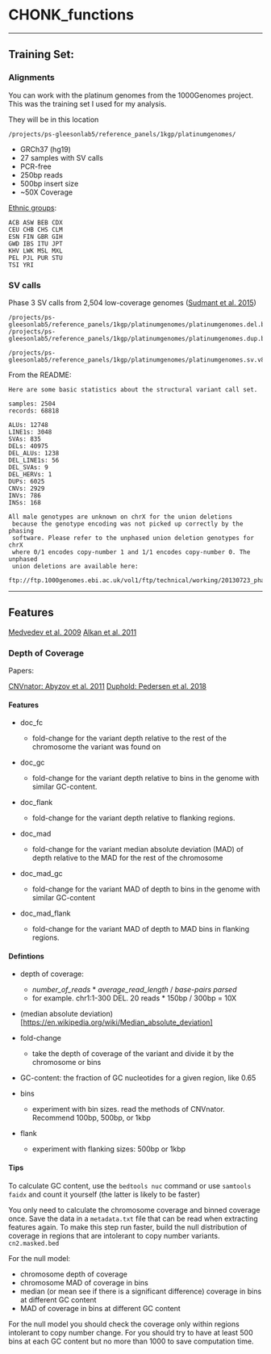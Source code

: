 # CHONK_functions
----------------------

## Training Set: 

### Alignments

You can work with the platinum genomes from the 1000Genomes project. This was the training set I used for my analysis.

They will be in this location

`/projects/ps-gleesonlab5/reference_panels/1kgp/platinumgenomes/`

* GRCh37 (hg19)
* 27 samples with SV calls
* PCR-free 
* 250bp reads
* 500bp insert size
* ~50X Coverage

[Ethnic groups](http://www.internationalgenome.org/category/population/):
```
ACB ASW BEB CDX 
CEU CHB CHS CLM 
ESN FIN GBR GIH 
GWD IBS ITU JPT 
KHV LWK MSL MXL 
PEL PJL PUR STU 
TSI YRI
```

### SV calls

Phase 3 SV calls from 2,504 low-coverage genomes ([Sudmant et al. 2015](https://www.nature.com/articles/nature15394))
```
/projects/ps-gleesonlab5/reference_panels/1kgp/platinumgenomes/platinumgenomes.del.bed  
/projects/ps-gleesonlab5/reference_panels/1kgp/platinumgenomes/platinumgenomes.dup.bed

/projects/ps-gleesonlab5/reference_panels/1kgp/platinumgenomes/platinumgenomes.sv.v8.vcf
```

From the README:
```
Here are some basic statistics about the structural variant call set.

samples: 2504
records: 68818

ALUs: 12748
LINE1s: 3048
SVAs: 835
DELs: 40975
DEL_ALUs: 1238
DEL_LINE1s: 56
DEL_SVAs: 9
DEL_HERVs: 1
DUPs: 6025
CNVs: 2929
INVs: 786
INSs: 168

All male genotypes are unknown on chrX for the union deletions
 because the genotype encoding was not picked up correctly by the phasing
 software. Please refer to the unphased union deletion genotypes for chrX
 where 0/1 encodes copy-number 1 and 1/1 encodes copy-number 0. The unphased
 union deletions are available here:
 ftp://ftp.1000genomes.ebi.ac.uk/vol1/ftp/technical/working/20130723_phase3_wg/union_gls/ALL.wgs.phase3_dels_merged_genome_strip.20130502.dels.low_coverage.genotypes.vcf.gz
```

------------

## Features
[Medvedev et al. 2009](https://www.nature.com/articles/nmeth.1374)
[Alkan et al. 2011](https://www.nature.com/articles/nrg2958)

### Depth of Coverage

Papers:

[CNVnator: Abyzov et al. 2011](https://genome.cshlp.org/content/21/6/974.short)
[Duphold: Pedersen et al. 2018](https://www.biorxiv.org/content/early/2018/11/08/465385.full.pdf)

#### Features

* doc_fc
  * fold-change for the variant depth relative to the rest of the chromosome the variant was found on
* doc_gc
  * fold-change for the variant depth relative to bins in the genome with similar GC-content.
* doc_flank
  * fold-change for the variant depth relative to flanking regions.

* doc_mad
  * fold-change for the variant median absolute deviation (MAD) of depth relative to the MAD for the rest of the chromosome
* doc_mad_gc
  * fold-change for the variant MAD of depth to bins in the genome with similar GC-content
* doc_mad_flank
  * fold-change for the variant MAD of depth to MAD bins in flanking regions.

#### Defintions

* depth of coverage:
  * *number_of_reads* * *average_read_length* / *base-pairs parsed*
  * for example. chr1:1-300 DEL. 20 reads * 150bp / 300bp = 10X

* (median absolute deviation)[https://en.wikipedia.org/wiki/Median_absolute_deviation]

* fold-change
  * take the depth of coverage of the variant and divide it by the chromosome or bins

* GC-content: the fraction of GC nucleotides for a given region, like 0.65 

* bins
  * experiment with bin sizes. read the methods of CNVnator. Recommend 100bp, 500bp, or 1kbp

* flank
  * experiment with flanking sizes: 500bp or 1kbp

#### Tips

To calculate GC content, use the `bedtools nuc` command or use `samtools faidx` and count it yourself (the latter is likely to be faster)

You only need to calculate the chromosome coverage and binned coverage once. Save the data in a `metadata.txt` file that can be read when
extracting features again. To make this step run faster, build the null distribution of coverage in regions that are intolerant to copy
number variants. `cn2.masked.bed`

For the null model:
  * chromosome depth of coverage
  * chromosome MAD of coverage in bins
  * median (or mean see if there is a significant difference) coverage in bins at different GC content
  * MAD of coverage in bins at different GC content

For the null model you should check the coverage only within regions intolerant to copy number change. 
For you should try to have at least 500 bins at each GC content but no more than 1000 to save computation time. 





